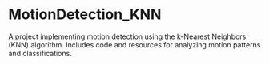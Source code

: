 # MotionDetection_KNN
A project implementing motion detection using the k-Nearest Neighbors (KNN) algorithm. Includes code and resources for analyzing motion patterns and classifications.
